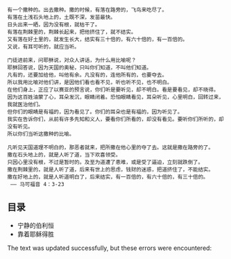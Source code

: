     有一个撒种的。出去撒种。撒的时候，有落在路旁的，飞鸟来吃尽了。
    有落在土浅石头地上的，土既不深，发苗最快。
    日头出来一晒，因为没有根，就枯干了。
    有落在荆棘里的，荆棘长起来，把他挤住了，就不结实。
    又有落在好土里的，就发生长大，结实有三十倍的，有六十倍的，有一百倍的。
    又说，有耳可听的，就应当听。
    
    门徒进前来，问耶稣说，对众人讲话，为什么用比喻呢？
    耶稣回答说，因为天国的奥秘，只叫你们知道，不叫他们知道。
    凡有的，还要加给他，叫他有余。凡没有的，连他所有的，也要夺去。
    所以我用比喻对他们讲，是因他们看也看不见，听也听不见，也不明白。
    在他们身上，正应了以赛亚的预言说，你们听是要听见，却不明白。看是要看见，却不晓得。
    因为这百姓油蒙了心，耳朵发沉，眼睛闭着。恐怕眼睛看见，耳朵听见，心里明白，回转过来，我就医治他们。
    但你们的眼睛是有福的，因为看见了。你们的耳朵也是有福的，因为听见了。
    我实在告诉你们，从前有许多先知和义人，要看你们所看的，却没有看见。要听你们所听的，却没有听见。
    所以你们当听这撒种的比喻。
    
    凡听见天国道理不明白的，那恶者就来，把所撒在他心里的夺了去。这就是撒在路旁的了。
    撒在石头地上的，就是人听了道，当下欢喜领受。
    只因心里没有根，不过是暂时的。及至为道遭了患难，或是受了逼迫，立刻就跌倒了。
    撒在荆棘里的，就是人听了道，后来有世上的思虑，钱财的迷惑，把道挤住了，不能结实。
    撒在好地上的，就是人听道明白了，后来结实，有一百倍的，有六十倍的，有三十倍的。
     —— 马可福音 4：3-23
    

## 目录

-   宁静的伯利恒
-   靠着耶稣得胜

The text was updated successfully, but these errors were encountered: